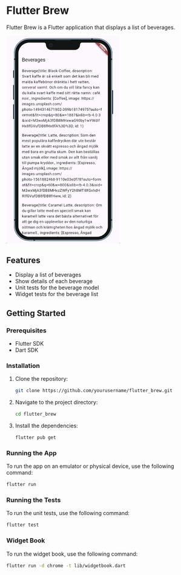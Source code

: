 # Flutter Brew

Flutter Brew is a Flutter application that displays a list of beverages. 

<img src="images/screenshot_android.png" width=300 />

## Features

- Display a list of beverages
- Show details of each beverage
- Unit tests for the beverage model
- Widget tests for the beverage list

## Getting Started

### Prerequisites

- Flutter SDK
- Dart SDK

### Installation

1. Clone the repository:
    ```sh
    git clone https://github.com/yourusername/flutter_brew.git
    ```
2. Navigate to the project directory:
    ```sh
    cd flutter_brew
    ```
3. Install the dependencies:
    ```sh
    flutter pub get
    ```

### Running the App

To run the app on an emulator or physical device, use the following command:
```sh
flutter run
```

### Running the Tests

To run the unit tests, use the following command:
```sh
flutter test
```

### Widget Book

To run the widget book, use the following command:
```sh
flutter run -d chrome -t lib/widgetbook.dart
```
